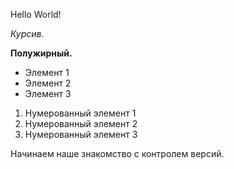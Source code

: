 Hello World!

*Курсив.*

**Полужирный.**

* Элемент 1
* Элемент 2
* Элемент 3

1. Нумерованный элемент 1
2. Нумерованный элемент 2
3. Нумерованный элемент 3

Начинаем наше знакомство с контролем версий.